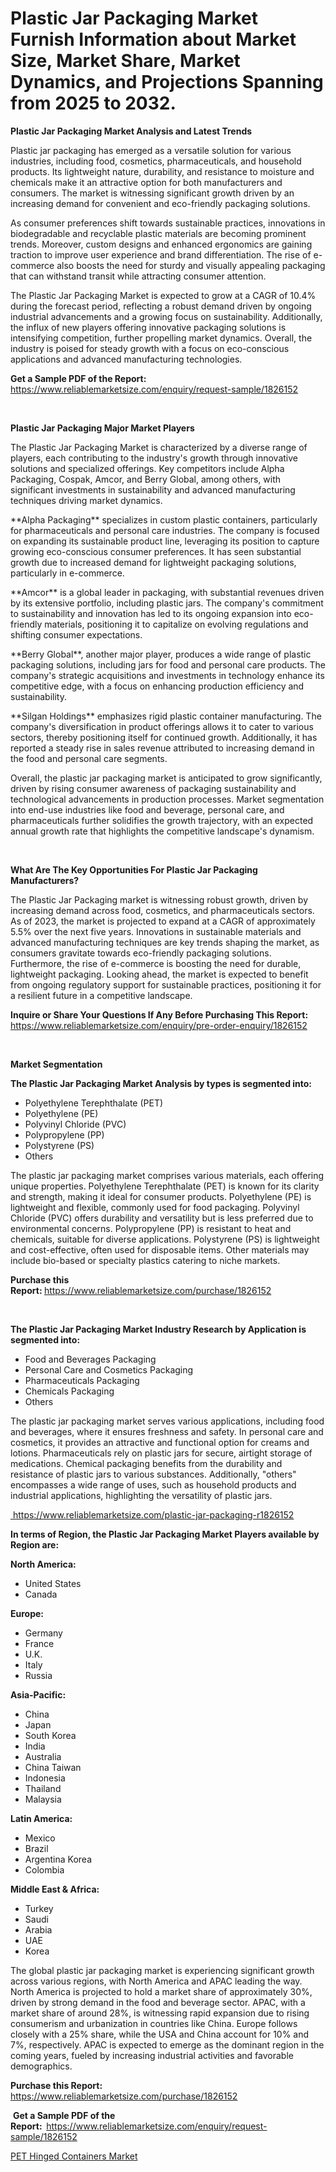 <p><h1>Plastic Jar Packaging Market Furnish Information about Market Size, Market Share, Market Dynamics, and Projections Spanning from 2025 to 2032.</h1></p><p><strong>Plastic Jar Packaging Market Analysis and Latest Trends</strong></p>
<p><p>Plastic jar packaging has emerged as a versatile solution for various industries, including food, cosmetics, pharmaceuticals, and household products. Its lightweight nature, durability, and resistance to moisture and chemicals make it an attractive option for both manufacturers and consumers. The market is witnessing significant growth driven by an increasing demand for convenient and eco-friendly packaging solutions.</p><p>As consumer preferences shift towards sustainable practices, innovations in biodegradable and recyclable plastic materials are becoming prominent trends. Moreover, custom designs and enhanced ergonomics are gaining traction to improve user experience and brand differentiation. The rise of e-commerce also boosts the need for sturdy and visually appealing packaging that can withstand transit while attracting consumer attention.</p><p>The Plastic Jar Packaging Market is expected to grow at a CAGR of 10.4% during the forecast period, reflecting a robust demand driven by ongoing industrial advancements and a growing focus on sustainability. Additionally, the influx of new players offering innovative packaging solutions is intensifying competition, further propelling market dynamics. Overall, the industry is poised for steady growth with a focus on eco-conscious applications and advanced manufacturing technologies.</p></p>
<p><strong>Get a Sample PDF of the Report:&nbsp;</strong> <a href="https://www.reliablemarketsize.com/enquiry/request-sample/1826152?utm_campaign=2192&utm_medium=2&utm_source=Github&utm_content=ia&utm_term=07022025&utm_id=plastic-jar-packaging">https://www.reliablemarketsize.com/enquiry/request-sample/1826152</a></p>
<p>&nbsp;</p>
<p><strong>Plastic Jar Packaging Major Market Players</strong></p>
<p><p>The Plastic Jar Packaging Market is characterized by a diverse range of players, each contributing to the industry's growth through innovative solutions and specialized offerings. Key competitors include Alpha Packaging, Cospak, Amcor, and Berry Global, among others, with significant investments in sustainability and advanced manufacturing techniques driving market dynamics.</p><p>**Alpha Packaging** specializes in custom plastic containers, particularly for pharmaceuticals and personal care industries. The company is focused on expanding its sustainable product line, leveraging its position to capture growing eco-conscious consumer preferences. It has seen substantial growth due to increased demand for lightweight packaging solutions, particularly in e-commerce.</p><p>**Amcor** is a global leader in packaging, with substantial revenues driven by its extensive portfolio, including plastic jars. The company's commitment to sustainability and innovation has led to its ongoing expansion into eco-friendly materials, positioning it to capitalize on evolving regulations and shifting consumer expectations.</p><p>**Berry Global**, another major player, produces a wide range of plastic packaging solutions, including jars for food and personal care products. The company's strategic acquisitions and investments in technology enhance its competitive edge, with a focus on enhancing production efficiency and sustainability.</p><p>**Silgan Holdings** emphasizes rigid plastic container manufacturing. The company's diversification in product offerings allows it to cater to various sectors, thereby positioning itself for continued growth. Additionally, it has reported a steady rise in sales revenue attributed to increasing demand in the food and personal care segments.</p><p>Overall, the plastic jar packaging market is anticipated to grow significantly, driven by rising consumer awareness of packaging sustainability and technological advancements in production processes. Market segmentation into end-use industries like food and beverage, personal care, and pharmaceuticals further solidifies the growth trajectory, with an expected annual growth rate that highlights the competitive landscape's dynamism.</p></p>
<p>&nbsp;</p>
<p><strong>What Are The Key Opportunities For Plastic Jar Packaging Manufacturers?</strong></p>
<p><p>The Plastic Jar Packaging market is witnessing robust growth, driven by increasing demand across food, cosmetics, and pharmaceuticals sectors. As of 2023, the market is projected to expand at a CAGR of approximately 5.5% over the next five years. Innovations in sustainable materials and advanced manufacturing techniques are key trends shaping the market, as consumers gravitate towards eco-friendly packaging solutions. Furthermore, the rise of e-commerce is boosting the need for durable, lightweight packaging. Looking ahead, the market is expected to benefit from ongoing regulatory support for sustainable practices, positioning it for a resilient future in a competitive landscape.</p></p>
<p><strong>Inquire or Share Your Questions If Any Before Purchasing This Report:</strong> <a href="https://www.reliablemarketsize.com/enquiry/pre-order-enquiry/1826152?utm_campaign=2192&utm_medium=2&utm_source=Github&utm_content=ia&utm_term=07022025&utm_id=plastic-jar-packaging">https://www.reliablemarketsize.com/enquiry/pre-order-enquiry/1826152</a></p>
<p>&nbsp;</p>
<p><strong>Market Segmentation</strong></p>
<p><strong>The Plastic Jar Packaging Market Analysis by types is segmented into:</strong></p>
<p><ul><li>Polyethylene Terephthalate (PET)</li><li>Polyethylene (PE)</li><li>Polyvinyl Chloride (PVC)</li><li>Polypropylene (PP)</li><li>Polystyrene (PS)</li><li>Others</li></ul></p>
<p><p>The plastic jar packaging market comprises various materials, each offering unique properties. Polyethylene Terephthalate (PET) is known for its clarity and strength, making it ideal for consumer products. Polyethylene (PE) is lightweight and flexible, commonly used for food packaging. Polyvinyl Chloride (PVC) offers durability and versatility but is less preferred due to environmental concerns. Polypropylene (PP) is resistant to heat and chemicals, suitable for diverse applications. Polystyrene (PS) is lightweight and cost-effective, often used for disposable items. Other materials may include bio-based or specialty plastics catering to niche markets.</p></p>
<p><strong>Purchase this Report:&nbsp;</strong><a href="https://www.reliablemarketsize.com/purchase/1826152?utm_campaign=2192&utm_medium=2&utm_source=Github&utm_content=ia&utm_term=07022025&utm_id=plastic-jar-packaging">https://www.reliablemarketsize.com/purchase/1826152</a></p>
<p>&nbsp;</p>
<p><strong>The Plastic Jar Packaging Market Industry Research by Application is segmented into:</strong></p>
<p><ul><li>Food and Beverages Packaging</li><li>Personal Care and Cosmetics Packaging</li><li>Pharmaceuticals Packaging</li><li>Chemicals Packaging</li><li>Others</li></ul></p>
<p><p>The plastic jar packaging market serves various applications, including food and beverages, where it ensures freshness and safety. In personal care and cosmetics, it provides an attractive and functional option for creams and lotions. Pharmaceuticals rely on plastic jars for secure, airtight storage of medications. Chemical packaging benefits from the durability and resistance of plastic jars to various substances. Additionally, "others" encompasses a wide range of uses, such as household products and industrial applications, highlighting the versatility of plastic jars.</p></p>
<p><a href="https://www.reliablemarketsize.com/plastic-jar-packaging-r1826152?utm_campaign=2192&utm_medium=2&utm_source=Github&utm_content=ia&utm_term=07022025&utm_id=plastic-jar-packaging">&nbsp;https://www.reliablemarketsize.com/plastic-jar-packaging-r1826152</a></p>
<p><strong>In terms of Region, the Plastic Jar Packaging Market Players available by Region are:</strong></p>
<p>
    <p> <strong> North America: </strong>
        <ul>
            <li>United States</li>
            <li>Canada</li>
        </ul>
        </p> 
    <p> <strong> Europe: </strong>
        <ul>
            <li>Germany</li>
            <li>France</li>
            <li>U.K.</li>
            <li>Italy</li>
            <li>Russia</li>
        </ul>
        </p> 
    <p> <strong> Asia-Pacific: </strong>
        <ul>
            <li>China</li>
            <li>Japan</li>
            <li>South Korea</li>
            <li>India</li>
            <li>Australia</li>
            <li>China Taiwan</li>
            <li>Indonesia</li>
            <li>Thailand</li>
            <li>Malaysia</li>
        </ul>
        </p> 
    <p> <strong> Latin America: </strong>
        <ul>
            <li>Mexico</li>
            <li>Brazil</li>
            <li>Argentina Korea</li>
            <li>Colombia</li>
        </ul>
        </p> 
    <p> <strong> Middle East & Africa: </strong>
        <ul>
            <li>Turkey</li>
            <li>Saudi</li>
            <li>Arabia</li>
            <li>UAE</li>
            <li>Korea</li>
        </ul>
    </p>
    </p>
<p><p>The global plastic jar packaging market is experiencing significant growth across various regions, with North America and APAC leading the way. North America is projected to hold a market share of approximately 30%, driven by strong demand in the food and beverage sector. APAC, with a market share of around 28%, is witnessing rapid expansion due to rising consumerism and urbanization in countries like China. Europe follows closely with a 25% share, while the USA and China account for 10% and 7%, respectively. APAC is expected to emerge as the dominant region in the coming years, fueled by increasing industrial activities and favorable demographics.</p></p>
<p><strong>Purchase this Report: </strong><a href="https://www.reliablemarketsize.com/purchase/1826152?utm_campaign=2192&utm_medium=2&utm_source=Github&utm_content=ia&utm_term=07022025&utm_id=plastic-jar-packaging">https://www.reliablemarketsize.com/purchase/1826152</a></p>
<p>&nbsp;<strong>Get a Sample PDF of the Report:&nbsp;&nbsp;</strong><a href="https://www.reliablemarketsize.com/enquiry/request-sample/1826152?utm_campaign=2192&utm_medium=2&utm_source=Github&utm_content=ia&utm_term=07022025&utm_id=plastic-jar-packaging">https://www.reliablemarketsize.com/enquiry/request-sample/1826152</a></p>
<p><strong></strong></p>
<p><p><a href="https://github.com/WashimHussain441/Market-Research-Report-List-1/blob/main/pet-hinged-containers-market.md?utm_campaign=2192&utm_medium=2&utm_source=Github&utm_content=ia&utm_term=07022025&utm_id=plastic-jar-packaging">PET Hinged Containers Market</a></p></p>